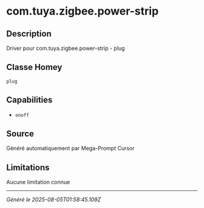 # com.tuya.zigbee.power-strip

## Description
Driver pour com.tuya.zigbee.power-strip - plug

## Classe Homey
`plug`

## Capabilities
- `onoff`

## Source
Généré automatiquement par Mega-Prompt Cursor

## Limitations
Aucune limitation connue

---
*Généré le 2025-08-05T01:58:45.109Z*
